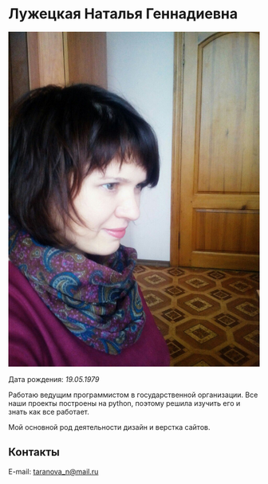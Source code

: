# Лужецкая Наталья Геннадиевна

![Моя фотография](I.jpg)

Дата рождения: *19.05.1979*

Работаю ведущим программистом в государственной организации. Все наши проекты построены на python, поэтому решила изучить его и знать как все работает.

Мой основной род деятельности дизайн и верстка сайтов. 

## Контакты

E-mail: [taranova_n@mail.ru](mailto:taranova_n@mail.ru)
